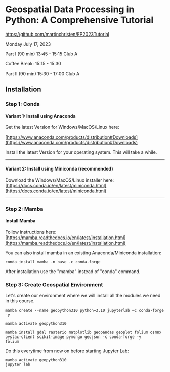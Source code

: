 # Geospatial Data Processing in Python: A Comprehensive Tutorial

https://github.com/martinchristen/EP2023Tutorial

Monday July 17, 2023

Part I (90 min)
13:45 - 15:15 Club A

Coffee Break:
15:15 - 15:30

Part II (90 min)
15:30 - 17:00 Club A


## Installation

### Step 1: Conda

#### Variant 1: Install using Anaconda

Get the latest Version for Windows/MacOS/Linux here:

[https://www.anaconda.com/products/distribution#Downloads](https://www.anaconda.com/products/distribution#Downloads)

Install the latest Version for your operating system. This will take a while.

<hr/>

#### Variant 2: Install using Miniconda (recommended)

Download the Windows/MacOS/Linux installer here: [https://docs.conda.io/en/latest/miniconda.html](https://docs.conda.io/en/latest/miniconda.html)

<hr/>

### Step 2: Mamba

#### Install Mamba


Follow instructions here: [https://mamba.readthedocs.io/en/latest/installation.html](https://mamba.readthedocs.io/en/latest/installation.html)

You can also install mamba in an existing Anaconda/Miniconda installation: 

    conda install mamba -n base -c conda-forge
    
After installation use the "mamba" instead of "conda" command.


### Step 3: Create Geospatial Environment


Let's create our environment where we will install all the modules we need in this course.

    
    mamba create --name geopython310 python=3.10 jupyterlab –c conda-forge -y    
    
    mamba activate geopython310          

    mamba install gdal rasterio matplotlib geopandas geoplot folium osmnx pystac-client scikit-image pymongo geojson -c conda-forge -y  
    folium

Do this everytime from now on before starting Jupyter Lab:

    mamba activate geopython310
    jupyter lab
